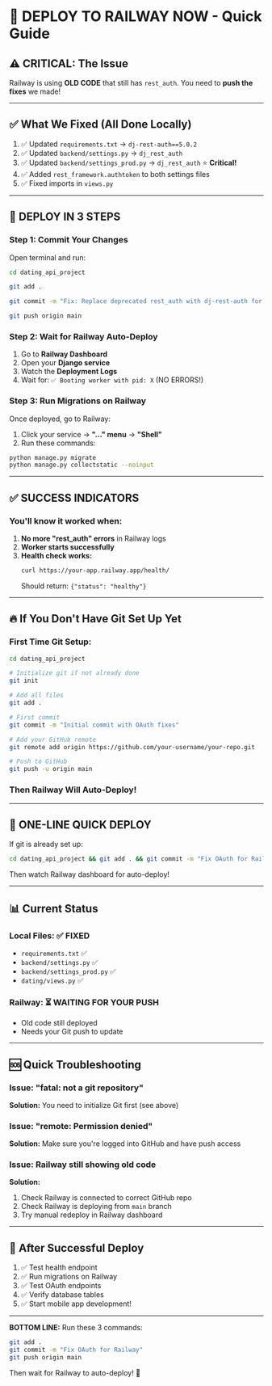 # 🚀 DEPLOY TO RAILWAY NOW - Quick Guide

## ⚠️ CRITICAL: The Issue

Railway is using **OLD CODE** that still has `rest_auth`. You need to **push the fixes** we made!

---

## ✅ What We Fixed (All Done Locally)

1. ✅ Updated `requirements.txt` → `dj-rest-auth==5.0.2`
2. ✅ Updated `backend/settings.py` → `dj_rest_auth`
3. ✅ Updated `backend/settings_prod.py` → `dj_rest_auth` ⭐ **Critical!**
4. ✅ Added `rest_framework.authtoken` to both settings files
5. ✅ Fixed imports in `views.py`

---

## 🚀 DEPLOY IN 3 STEPS

### Step 1: Commit Your Changes

Open terminal and run:

```bash
cd dating_api_project

git add .

git commit -m "Fix: Replace deprecated rest_auth with dj-rest-auth for Railway"

git push origin main
```

### Step 2: Wait for Railway Auto-Deploy

1. Go to **Railway Dashboard**
2. Open your **Django service**
3. Watch the **Deployment Logs**
4. Wait for: `✅ Booting worker with pid: X` (NO ERRORS!)

### Step 3: Run Migrations on Railway

Once deployed, go to Railway:
1. Click your service → **"..." menu** → **"Shell"**
2. Run these commands:

```bash
python manage.py migrate
python manage.py collectstatic --noinput
```

---

## ✅ SUCCESS INDICATORS

### You'll know it worked when:

1. **No more "rest_auth" errors** in Railway logs
2. **Worker starts successfully**
3. **Health check works:**
   ```bash
   curl https://your-app.railway.app/health/
   ```
   Should return: `{"status": "healthy"}`

---

## 🔥 If You Don't Have Git Set Up Yet

### First Time Git Setup:

```bash
cd dating_api_project

# Initialize git if not already done
git init

# Add all files
git add .

# First commit
git commit -m "Initial commit with OAuth fixes"

# Add your GitHub remote
git remote add origin https://github.com/your-username/your-repo.git

# Push to GitHub
git push -u origin main
```

### Then Railway Will Auto-Deploy!

---

## 🎯 ONE-LINE QUICK DEPLOY

If git is already set up:

```bash
cd dating_api_project && git add . && git commit -m "Fix OAuth for Railway" && git push origin main
```

Then watch Railway dashboard for auto-deploy!

---

## 📊 Current Status

### Local Files: ✅ FIXED
- `requirements.txt` ✅
- `backend/settings.py` ✅
- `backend/settings_prod.py` ✅
- `dating/views.py` ✅

### Railway: ⏳ WAITING FOR YOUR PUSH
- Old code still deployed
- Needs your Git push to update

---

## 🆘 Quick Troubleshooting

### Issue: "fatal: not a git repository"
**Solution:** You need to initialize Git first (see above)

### Issue: "remote: Permission denied"
**Solution:** Make sure you're logged into GitHub and have push access

### Issue: Railway still showing old code
**Solution:** 
1. Check Railway is connected to correct GitHub repo
2. Check Railway is deploying from `main` branch
3. Try manual redeploy in Railway dashboard

---

## 🎉 After Successful Deploy

1. ✅ Test health endpoint
2. ✅ Run migrations on Railway
3. ✅ Test OAuth endpoints
4. ✅ Verify database tables
5. ✅ Start mobile app development!

---

**BOTTOM LINE:** Run these 3 commands:

```bash
git add .
git commit -m "Fix OAuth for Railway"
git push origin main
```

Then wait for Railway to auto-deploy! 🚀

